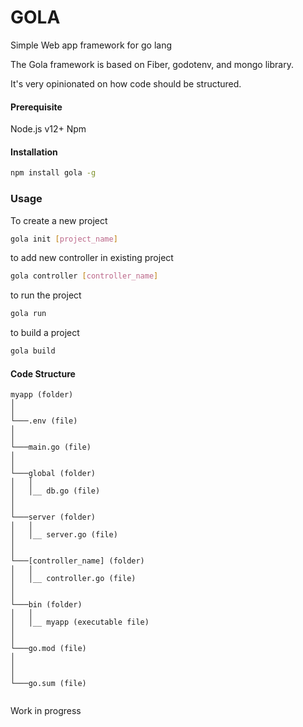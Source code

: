 # GOLA

Simple Web app framework for go lang

The Gola framework is based on Fiber, godotenv, and mongo library.

It's very opinionated on how code should be structured.

#### Prerequisite

Node.js v12+
Npm


#### Installation

```bash
npm install gola -g
```

### Usage 
To create a new project
```bash
gola init [project_name]
```

to add new controller in existing project

```bash
gola controller [controller_name]
```

to run the project

```bash
gola run
```

to build a project
```bash
gola build
```


#### Code Structure

```
myapp (folder)
│
│
└───.env (file)
│
│
└───main.go (file)
│
│ 
└───global (folder)
│   │
│   │__ db.go (file)
│    
│
└───server (folder)
│   │
│   │__ server.go (file)
│
│
└───[controller_name] (folder)
│   │
│   │__ controller.go (file)
│
│
└───bin (folder)
│   │
│   │__ myapp (executable file)
│  
│
└───go.mod (file)
│  
│
│
└───go.sum (file) 


```


Work in progress
